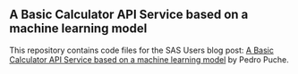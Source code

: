 ## A Basic Calculator API Service based on a machine learning model
This repository contains code files for the SAS Users blog post:  [A Basic Calculator API Service based on a machine learning model](https://blogs.sas.com//) by Pedro Puche.
